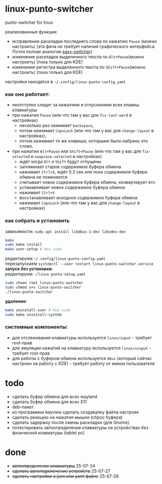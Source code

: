 # linux-punto-switcher
punto-switcher for linux

реализованные функции:
- исправление раскладки последнего слова по нажатию `Pause` (можно настроить) (эта фича не требует наличия графического интерфейса. Почти полная аналогия [easy-switcher](https://github.com/freemind001/easy-switcher))
- изменение раскладки выделенного текста по `Alt+Pause`(можно настроить) (пока только для KDE)
- изменение регистра выделенного текста по `Shift+Pause`(можно настроить) (пока только для KDE)

настройки находятся в `~/.config/linux-punto-config.yaml` 
### как оно работает:  
- неотступно следит за нажатием и отпусканием всех клавиш клавиатуры
- при нажатии `Pause` (или что там у вас для `fix-last-word` в настройках)
	- несколько раз нажимает `backspace`, 
	- потом нажимает `CapsLock`  (или что там у вас для `change-layout` в настройках), 
	- потом нажимает те же клавиши, которыми было набрано это слово.
- при нажатии `Alt+Pause` или `Shift+Pause`  (или что там у вас для `fix-selected` и `swapcase-selected` в настройках)
	- ждёт когда `Alt` и `Shift` будут отпущены
	- запоминает старое содержимое буфера обмена
	- нажимает `Ctrl+X`, ждёт 0.3 сек или пока содержимое буфера обмена не поменяется
	- считывает новое содержимое буфера обмена, конвертирует его
	- устанавливает новое содержимое буфера обмена
	- нажимает `Ctrl+V`
	- восстанавливает исходное содержимое буфера обмена
	- нажимает `CapsLock` (или что там у вас для `change-layout` в настройках)

### как собрать и установить
зависимости: `sudo apt install libdbus-1-dev libudev-dev`
```bash
make
sudo make install
make user-setup # без sudo
```
редактируем `~/.config/linux-punto-config.yaml`  
перезапускаем `systemctl --user restart linux-punto-switcher.service`
**запуск без установки:**  
редактируем `./linux-punto-setup.yaml`
```bash
sudo chown root linux-punto-switcher
sudo chmod u+s linux-punto-switcher
./linux-punto-switcher
```
**удаление:**
```bash
make uninstall-user # без sudo
sudo make uninstall-system
```
### системные компоненты:
- для отслеживания клавиатуры используется `linux/input` - требует root-прав
- для эмуляции нажатий на клавиатуру используется `linux/uinput`  - требует root-прав
- для работы с буфером обмена используется `dbus` (который сейчас настроен на работу с KDE) - требует работу от имени пользователя
# todo
- сделать буфер обмена для всех wayland
- сделать буфер обмена для всех X11
- deb-пакет
- из программки keyview сделать создавалку файла настроек
- сделать реакцию на нажатия мышки (сброс буфера)
- сделать задержку после смены раскладки (для Gnome)
- потестировать автоопределение клавиатуры на устройствах без физической клавиатуры (tablet pc)
# done
- ~~автоопределение клавиатуры~~ 25-07-24
- ~~сделать автоподключение устройств~~ 25-07-27
- ~~сделать настройки в json или yaml файле~~ 25-07-28
